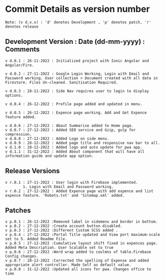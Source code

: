 # Commit Details as version number
`Note: (v d.x.x) : 'd' denotes Development , 'p' denotes patch, 'r' denotes release`

## Development Version : Date (dd-mm-yyyy) : Comments 

    v d.0.1 : 26-11-2022 : Initialized project with Ionic Angular and Angular/Fire.
    
    v d.0.2 : 27-11-2022 : Google Login Working, Login with Email and Password working. User collection > Document created with all data in Firestore. Files Un-cleaned. Sanitisation Required. 

    v d.0.3 : 28-11-2022 : Side Nav requires user to login to display options.
    
    v d.0.4 : 26-12-2022 : Profile page added and updated in menu.
    
    v d.0.5 : 26-12-2022 : Expence page working. Add and Get Expence feature added.
    
    v d.0.6 : 27-12-2022 : About Summarise added to Home page.
    v d.0.7 : 27-12-2022 : Added SEO service and Gzip, gulp for compression.
    v d.0.8 : 27-12-2022 : Added Logo on side menu.
    v d.0.9 : 28-12-2022 : Added page title and responsive nav bar to all.
    v d.1.0 : 28-12-2022 : Added logo and auto update for pwa app.
    v d.1.1 : 31-12-2022 : Added About component that will have all information guide and update app option.


## Release Versions

    v r.0.1 : 27-11-2022 : User login with Firebase implemented. 
            1. Login with Email and Password working.
    v r.0.2 : 27-12-2022 : Added Expence page with add expence and list expence feature. 'Robots.txt' and 'Sitemap.xml' added. 

## Patches

    v p.0.1 : 26-12-2022 :Removed label in sidemenu and border in bottom.
    v p.0.2 : 27-12-2022 :Create account button disabled.
    v p.0.3 : 27-12-2022 :Different Custom SCSS added .
    v p.0.4 : 27-12-2022 :Portal Title updated and View port maximum-scale set to 5. Added Readme File.
    v p.0.5 : 27-12-2022 :Cumulative layout shift fixed in expences page. Added Meta Description. User Scalable set to true
    v p.0.6 : 27-12-2022 :Word wrap added to coulmns of table.Firebase Config changes.
    v p.0.7 : 28-12-2022 :Corrected the spelling of Expense and added appropriate alert controller. Made Self as default value.
    v p.0.8 : 31-12-2022 :Updated all icons for pwa. Changes office to time
